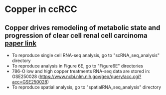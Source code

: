 # Copper in ccRCC
## Copper drives remodeling of metabolic state and progression of clear cell renal cell carcinoma [paper link](https://www.biorxiv.org/content/10.1101/2024.01.16.575895v1)
* To reproduce  single cell RNA-seq analysis, go to "scRNA_seq_analysis" directory
* To reproduce analysis in Figure 6E, go to "Figure6E" directories
* 786-O low and high copper treatments RNA-seq data are stored in: GSE250028 (https://www.ncbi.nlm.nih.gov/geo/query/acc.cgi?acc=GSE250028)
* To reproduce  spatial analysis, go to "spatialRNA_seq_analysis" directory